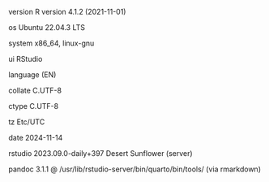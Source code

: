version  R version 4.1.2 (2021-11-01)

 os       Ubuntu 22.04.3 LTS
 
 system   x86_64, linux-gnu
 
 ui       RStudio
 
 language (EN)
 
 collate  C.UTF-8
 
 ctype    C.UTF-8
 
 tz       Etc/UTC
 
 date     2024-11-14
 
 rstudio  2023.09.0-daily+397 Desert Sunflower (server)
 
 pandoc   3.1.1 @ /usr/lib/rstudio-server/bin/quarto/bin/tools/ (via rmarkdown)

